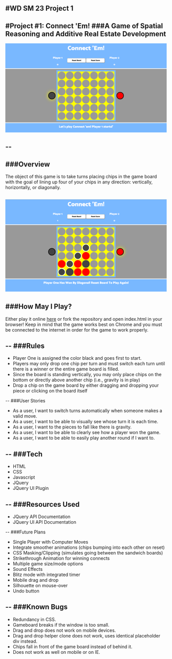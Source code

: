 #**WD SM 23 Project 1**
--
#Project #1: **Connect 'Em!**
###A Game of Spatial Reasoning and Additive Real Estate Development
--
![](screencaps/empty.png)

--
--
###Overview
--
The object of this game is to take turns placing chips in the game board with the goal of lining up four of your chips in any direction: vertically, horizontally, or diagonally.  

![](screencaps/win2.png)
--
###How May I Play?
--
Either play it online [here](https://themichaelray.github.io/project-1) or fork the repository and open index.html in your browser! Keep in mind that the game works best on Chrome and you must be connected to the internet in order for the game to work properly.

--
###Rules
--
* Player One is assigned the color black and goes first to start.
* Players may only drop one chip per turn and must switch each turn until there is a winner or the entire game board is filled.
* Since the board is standing vertically, you may only place chips on the bottom or directly above another chip (i.e., gravity is in play)
* Drop a chip on the game board by either dragging and dropping your piece or clicking on the board itself

--
###User Stories
* As a user, I want to switch turns automatically when someone makes a valid move.
* As a user, I want to be able to visually see whose turn it is each time.
* As a user, I want to the pieces to fall like there is gravity.
* As a user, I want to be able to clearly see how a player won the game.
* As a user, I want to be able to easily play another round if I want to.

--
###Tech
--
* HTML
* CSS
* Javascript
* JQuery
* JQuery UI Plugin

--
###Resources Used
--
* JQuery API Documentation
* JQuery UI API Documentation

--
###Future Plans
* Single Player with Computer Moves
* Integrate smoother animations (chips bumping into each other on reset)
* CSS Masking/Clipping (simulates going between the sandwich boards)
* Strikethrough Animation for winning connects
* Multiple game size/mode options
* Sound Effects
* Blitz mode with integrated timer
* Mobile drag and drop
* Silhouette on mouse-over
* Undo button

--
###Known Bugs
--
* Redundancy in CSS.
* Gameboard breaks if the window is too small.
* Drag and drop does not work on mobile devices.
* Drag and drop helper clone does not work, uses identical placeholder div instead.
* Chips fall in front of the game board instead of behind it.
* Does not work as well on mobile or on IE.
